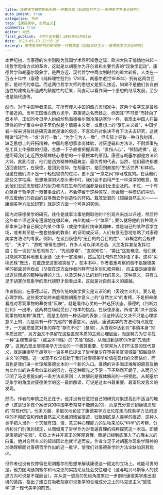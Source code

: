 ```yaml
---
title: 康德美学研究的新视野——评戴茂堂《超越自然主义——康德美学方法论研究》
auto_indent: true
categories: 书评
tags: [康德美学, 自然主义]
comments: true
editor: 皎然
first_publish: 《中华读书报》1998年06月03日
date: 2023-09-13 22:05:26
excerpt: 康德美学研究的新视野——评戴茂堂《超越自然主义——康德美学方法论研究》
---
```

本世纪初，当康德的名字刚刚为我国学术界所知悉之际，欧洲大陆正悄悄地兴起一场哲学思维方式的革命，这就是以胡塞尔为开创者和主要代表的“现象学运动”。康德哲学和胡塞尔现象学，是西方近、现代哲学中两次划时代的重大转折，人类在一百五十年中（康德《纯粹理性批判》1781年，胡塞尔逝世1938年）拥有这两位巨匠，是时代的幸运。而这两位哲学大师的思想又是那么接近，如果不是他们各自创造性的建构及所造成的颠覆性的后果，简直可以看作同一个思想的继续发展，至少也是隔代遗传。

然而，对于中国学者来说，在所有传入中国的西方思想家中，这两个名字又是最难于接近的。当年王国维向西方求学，慕康德之名而趋之，终因其“不可爱”而转向了叔本华，正如同今日学人纷纷炒热海德格尔而冷落胡塞尔一样，表现出中国人在最理性的哲学事业中骨子里仍然是个情感主义者，或思想上的“享乐主义者”，中国学者一般来说往往是研究谁就是谁的信徒，不喜欢的对象决不肯下功夫去研究，这就叫做“知行合一”或“言行一致”，“为学与为人一致”，但实际上导致一种自我封闭，缺乏思想上的开拓精神。中国的思想家崇尚体验，讨厌逻辑和方法论，不耐烦事先在工具上作细致的打磨，总想一下子直接把握真理，“直指人心”，“顿悟成佛”，这是阻碍我们走近西方精神核心思想的一个最根本的原因。康德与胡塞尔都是方法论大师，就此而言，他们是西方精神的最典型、最优秀的代表。当然，他们最终都要迈回直接性，在康德，是回到信仰，在胡塞尔，是回到直接的“生活世界”和体验。但这在他们决不是一个轻松愉快的过程，更不是“一念之间”即可成就的。在读他们那些文字枯燥、思想艰深的大部头著作时，我们会不由得产生一种深深的敬意，感到他们忍受思想炼狱的耐力和内在生命的顽强都是我们无法企及的。不过，一个有心献身于哲学这一艰苦事业的人，不会停留于这种惊叹，而会起一种模仿的冲动，呼应着他们的自由的召唤而去作创造性的开拓。戴茂堂君的《超越自然主义———康德美学方法论研究》就是这方面一个可喜的实例。

国内对康德美学的研究，往往是就事论事地撷取他的个别观点来加以评述，然后将这些单个评述没有遗漏地连缀起来，由此构成一个“体系”；要么就将他的各种观点都拿来当作自己既定的某个体系（或是中国传统审美趣味，或是自己的某种哲学立场，或者甚至是一整套抽象的教条）的证明或反证。人们有意无意地忽略了对康德美学方法论的考察。例如，在谈到康德的“无目的的合目的性”、“非概念的合规律性”、“天才”、“游戏”等等思想时，许多人可以洋洋洒洒，大加发挥甚至发挥过度；但一谈到“反思判断力”、“先验原理”、“直观知性”、“类比”这些概念，他们就只能照本宣科地重复康德（还不一定准确），然后加几句外在的评语了事。这种“买椟还珠”做法，在戴茂堂这里被突破了。在本书中，作者着重考察的倒不是康德美学的那些具体观点（尽管在这方面作者同样有很多创见和洞察），而主要是康德得出这些观点的那种独特的方法，以及这种方法的划时代的意义，这种意义，只有立足于胡塞尔现象学的现代视野才能看出来，这就是对自然主义的超越。

作者指出，在康德以前，西方传统的美学要么是认识论的（客观主义的），要么是心理学的。这些美学始终未能摆脱胡塞尔意义上的“自然主义”的束缚，不是把审美看成对客观事物的摹仿或“反映”，就是看作心灵的一种迷狂状态。康德的《判断力批判》一出来，这两种立场就受到了根本的挑战。在康德那里，所谓“美”决不是客观事物的某种“属性”，而是主观的一种活动的表象；但这种活动又决不只是心理学意义上的，而是具有一种“先验的”普遍意义。因此，康德美学的方法论特点就在于，一方面把鉴赏对象的存在“存而不论”（悬搁），从直观中达到对“事情本身”的本质还原”，另方面又不停留在这些直观本质的主观心理层面，而是努力为它寻找一种“主观普遍性”（或主体间性）的“先验”根据，从而进到胡塞尔所谓“先验还原”。这就凸现出康德美学方法论的一个极其重要、却常常为人们不注意的现代意义，就是康德早于胡塞尔一百多年已提出了哲学至少在审美鉴赏领域要“超越自然主义”的问题。这一发现不仅仅有助于我们对康德美学价值在现代的全面估价，而且也是我们进一步理解康德文本的一个新的入口。康德的许多晦涩难解的原意及他为此作出的许多看似笨拙的努力，在这种眼光之下便一下子豁然开朗了，从而充分证明了马克思提出的一条方法论原则：人体解剖是猴体解剖的一把钥匙。从胡塞尔现象学的角度对康德美学的这一最新解读，可说是这本书最重要、最富启发意义的发现。

然而，作者的审慎之处正在于，他并没有任意把自己的研究对象拔高到不适当的地步（这是很多做个案研究的中国学者常常不能避免的），而是充分意识到康德思想的“前现代性”。他多方面、多层次地论证了康德美学方法论在走向现象学方法的途中的不彻底性和传统自然主义思维的残留痕迹，归根到底是人类学的痕迹，这种人类学把人当作一个天赋有知、情、意三种心理能力的生物来加以“科学”的考察、分析和分门别类的规定，从而偏离了哲学作为对普遍真理的纯粹探究这一本旨。即使是康德的“先验”，实质上也并非真正的客观真理，而是归根到底落入了心理主义的臼巢，他对自然主义的超越因此也就半途而废。作者立足于对胡塞尔现象学精神的准确理解而对康德哲学作出的这一批评，使我们对康德美学的方法论缺陷洞若观火。

但作者也没有仅停留在用胡塞尔的思想来解读康德这一固定的立场上。难能可贵的是，他力图沟通胡塞尔和马克思的实践论及社会交往理论（这与哈贝马斯等人的致思方向可说是不谋而合），并从这一更高的思维角度来进一步剖析康德美学走出困境的道路，指出了建立在吸收胡塞尔现象学的合理成分之上的马克思主义“感性学”这一现代美学的前景。
